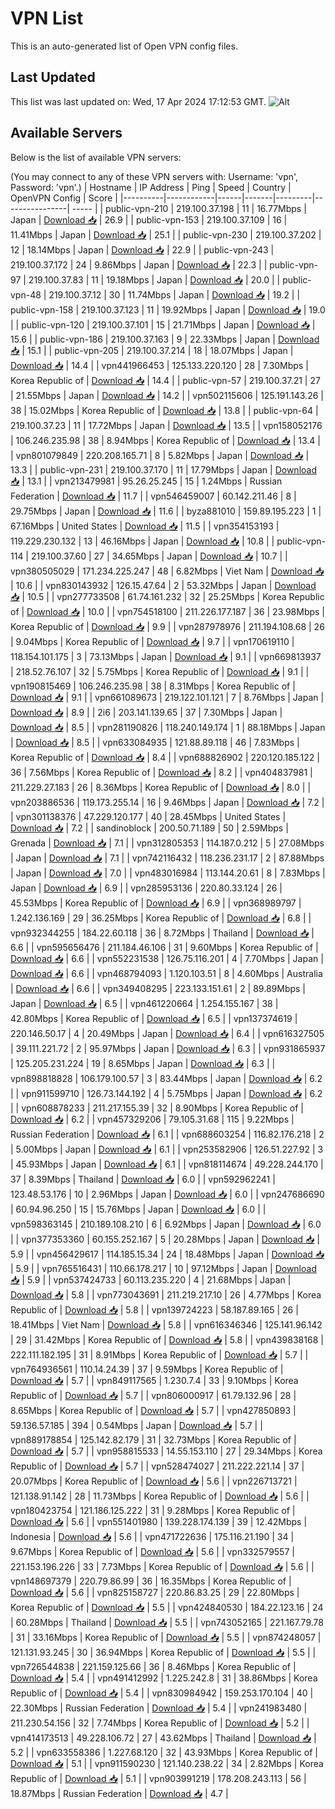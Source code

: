 # VPN List

This is an auto-generated list of Open VPN config files.

## Last Updated

This list was last updated on: Wed, 17 Apr 2024 17:12:53 GMT.
![Alt](https://repobeats.axiom.co/api/embed/186b98318ef1479477931607c1ad7d823f12451f.svg "Repobeats analytics image")

## Available Servers

Below is the list of available VPN servers:

(You may connect to any of these VPN servers with: Username: 'vpn', Password: 'vpn'.)
| Hostname | IP Address | Ping | Speed | Country | OpenVPN Config | Score |
|----------|------------|------|-------|---------|----------------| ----- |
| public-vpn-210 | 219.100.37.198 | 11 | 16.77Mbps | Japan | [Download 📥](./configs/server_0_JP.ovpn) | 26.9 |
| public-vpn-153 | 219.100.37.109 | 16 | 11.41Mbps | Japan | [Download 📥](./configs/server_1_JP.ovpn) | 25.1 |
| public-vpn-230 | 219.100.37.202 | 12 | 18.14Mbps | Japan | [Download 📥](./configs/server_2_JP.ovpn) | 22.9 |
| public-vpn-243 | 219.100.37.172 | 24 | 9.86Mbps | Japan | [Download 📥](./configs/server_3_JP.ovpn) | 22.3 |
| public-vpn-97 | 219.100.37.83 | 11 | 19.18Mbps | Japan | [Download 📥](./configs/server_4_JP.ovpn) | 20.0 |
| public-vpn-48 | 219.100.37.12 | 30 | 11.74Mbps | Japan | [Download 📥](./configs/server_5_JP.ovpn) | 19.2 |
| public-vpn-158 | 219.100.37.123 | 11 | 19.92Mbps | Japan | [Download 📥](./configs/server_6_JP.ovpn) | 19.0 |
| public-vpn-120 | 219.100.37.101 | 15 | 21.71Mbps | Japan | [Download 📥](./configs/server_7_JP.ovpn) | 15.6 |
| public-vpn-186 | 219.100.37.163 | 9 | 22.33Mbps | Japan | [Download 📥](./configs/server_8_JP.ovpn) | 15.1 |
| public-vpn-205 | 219.100.37.214 | 18 | 18.07Mbps | Japan | [Download 📥](./configs/server_9_JP.ovpn) | 14.4 |
| vpn441966453 | 125.133.220.120 | 28 | 7.30Mbps | Korea Republic of | [Download 📥](./configs/server_10_KR.ovpn) | 14.4 |
| public-vpn-57 | 219.100.37.21 | 27 | 21.55Mbps | Japan | [Download 📥](./configs/server_11_JP.ovpn) | 14.2 |
| vpn502115606 | 125.191.143.26 | 38 | 15.02Mbps | Korea Republic of | [Download 📥](./configs/server_12_KR.ovpn) | 13.8 |
| public-vpn-64 | 219.100.37.23 | 11 | 17.72Mbps | Japan | [Download 📥](./configs/server_13_JP.ovpn) | 13.5 |
| vpn158052176 | 106.246.235.98 | 38 | 8.94Mbps | Korea Republic of | [Download 📥](./configs/server_14_KR.ovpn) | 13.4 |
| vpn801079849 | 220.208.165.71 | 8 | 5.82Mbps | Japan | [Download 📥](./configs/server_15_JP.ovpn) | 13.3 |
| public-vpn-231 | 219.100.37.170 | 11 | 17.79Mbps | Japan | [Download 📥](./configs/server_16_JP.ovpn) | 13.1 |
| vpn213479981 | 95.26.25.245 | 15 | 1.24Mbps | Russian Federation | [Download 📥](./configs/server_17_RU.ovpn) | 11.7 |
| vpn546459007 | 60.142.211.46 | 8 | 29.75Mbps | Japan | [Download 📥](./configs/server_18_JP.ovpn) | 11.6 |
| byza881010 | 159.89.195.223 | 1 | 67.16Mbps | United States | [Download 📥](./configs/server_19_US.ovpn) | 11.5 |
| vpn354153193 | 119.229.230.132 | 13 | 46.16Mbps | Japan | [Download 📥](./configs/server_20_JP.ovpn) | 10.8 |
| public-vpn-114 | 219.100.37.60 | 27 | 34.65Mbps | Japan | [Download 📥](./configs/server_21_JP.ovpn) | 10.7 |
| vpn380505029 | 171.234.225.247 | 48 | 6.82Mbps | Viet Nam | [Download 📥](./configs/server_22_VN.ovpn) | 10.6 |
| vpn830143932 | 126.15.47.64 | 2 | 53.32Mbps | Japan | [Download 📥](./configs/server_23_JP.ovpn) | 10.5 |
| vpn277733508 | 61.74.161.232 | 32 | 25.25Mbps | Korea Republic of | [Download 📥](./configs/server_24_KR.ovpn) | 10.0 |
| vpn754518100 | 211.226.177.187 | 36 | 23.98Mbps | Korea Republic of | [Download 📥](./configs/server_25_KR.ovpn) | 9.9 |
| vpn287978976 | 211.194.108.68 | 26 | 9.04Mbps | Korea Republic of | [Download 📥](./configs/server_26_KR.ovpn) | 9.7 |
| vpn170619110 | 118.154.101.175 | 3 | 73.13Mbps | Japan | [Download 📥](./configs/server_27_JP.ovpn) | 9.1 |
| vpn669813937 | 218.52.76.107 | 32 | 5.75Mbps | Korea Republic of | [Download 📥](./configs/server_28_KR.ovpn) | 9.1 |
| vpn190815469 | 106.246.235.98 | 38 | 8.31Mbps | Korea Republic of | [Download 📥](./configs/server_29_KR.ovpn) | 9.1 |
| vpn661089673 | 219.122.101.121 | 7 | 8.76Mbps | Japan | [Download 📥](./configs/server_30_JP.ovpn) | 8.9 |
| 2i6 | 203.141.139.65 | 37 | 7.30Mbps | Japan | [Download 📥](./configs/server_31_JP.ovpn) | 8.5 |
| vpn281190826 | 118.240.149.174 | 1 | 88.18Mbps | Japan | [Download 📥](./configs/server_32_JP.ovpn) | 8.5 |
| vpn633084935 | 121.88.89.118 | 46 | 7.83Mbps | Korea Republic of | [Download 📥](./configs/server_33_KR.ovpn) | 8.4 |
| vpn688826902 | 220.120.185.122 | 36 | 7.56Mbps | Korea Republic of | [Download 📥](./configs/server_34_KR.ovpn) | 8.2 |
| vpn404837981 | 211.229.27.183 | 26 | 8.36Mbps | Korea Republic of | [Download 📥](./configs/server_35_KR.ovpn) | 8.0 |
| vpn203886536 | 119.173.255.14 | 16 | 9.46Mbps | Japan | [Download 📥](./configs/server_36_JP.ovpn) | 7.2 |
| vpn301138376 | 47.229.120.177 | 40 | 28.45Mbps | United States | [Download 📥](./configs/server_37_US.ovpn) | 7.2 |
| sandinoblock | 200.50.71.189 | 50 | 2.59Mbps | Grenada | [Download 📥](./configs/server_38_GD.ovpn) | 7.1 |
| vpn312805353 | 114.187.0.212 | 5 | 27.08Mbps | Japan | [Download 📥](./configs/server_39_JP.ovpn) | 7.1 |
| vpn742116432 | 118.236.231.17 | 2 | 87.88Mbps | Japan | [Download 📥](./configs/server_40_JP.ovpn) | 7.0 |
| vpn483016984 | 113.144.20.61 | 8 | 7.83Mbps | Japan | [Download 📥](./configs/server_41_JP.ovpn) | 6.9 |
| vpn285953136 | 220.80.33.124 | 26 | 45.53Mbps | Korea Republic of | [Download 📥](./configs/server_42_KR.ovpn) | 6.9 |
| vpn368989797 | 1.242.136.169 | 29 | 36.25Mbps | Korea Republic of | [Download 📥](./configs/server_43_KR.ovpn) | 6.8 |
| vpn932344255 | 184.22.60.118 | 36 | 8.72Mbps | Thailand | [Download 📥](./configs/server_44_TH.ovpn) | 6.6 |
| vpn595656476 | 211.184.46.106 | 31 | 9.60Mbps | Korea Republic of | [Download 📥](./configs/server_45_KR.ovpn) | 6.6 |
| vpn552231538 | 126.75.116.201 | 4 | 7.70Mbps | Japan | [Download 📥](./configs/server_46_JP.ovpn) | 6.6 |
| vpn468794093 | 1.120.103.51 | 8 | 4.60Mbps | Australia | [Download 📥](./configs/server_47_AU.ovpn) | 6.6 |
| vpn349408295 | 223.133.151.61 | 2 | 89.89Mbps | Japan | [Download 📥](./configs/server_48_JP.ovpn) | 6.5 |
| vpn461220664 | 1.254.155.167 | 38 | 42.80Mbps | Korea Republic of | [Download 📥](./configs/server_49_KR.ovpn) | 6.5 |
| vpn137374619 | 220.146.50.17 | 4 | 20.49Mbps | Japan | [Download 📥](./configs/server_50_JP.ovpn) | 6.4 |
| vpn616327505 | 39.111.221.72 | 2 | 95.97Mbps | Japan | [Download 📥](./configs/server_51_JP.ovpn) | 6.3 |
| vpn931865937 | 125.205.231.224 | 19 | 8.65Mbps | Japan | [Download 📥](./configs/server_52_JP.ovpn) | 6.3 |
| vpn898818828 | 106.179.100.57 | 3 | 83.44Mbps | Japan | [Download 📥](./configs/server_53_JP.ovpn) | 6.2 |
| vpn911599710 | 126.73.144.192 | 4 | 5.75Mbps | Japan | [Download 📥](./configs/server_54_JP.ovpn) | 6.2 |
| vpn608878233 | 211.217.155.39 | 32 | 8.90Mbps | Korea Republic of | [Download 📥](./configs/server_55_KR.ovpn) | 6.2 |
| vpn457329206 | 79.105.31.68 | 115 | 9.22Mbps | Russian Federation | [Download 📥](./configs/server_56_RU.ovpn) | 6.1 |
| vpn688603254 | 116.82.176.218 | 2 | 5.00Mbps | Japan | [Download 📥](./configs/server_57_JP.ovpn) | 6.1 |
| vpn253582906 | 126.51.227.92 | 3 | 45.93Mbps | Japan | [Download 📥](./configs/server_58_JP.ovpn) | 6.1 |
| vpn818114674 | 49.228.244.170 | 37 | 8.39Mbps | Thailand | [Download 📥](./configs/server_59_TH.ovpn) | 6.0 |
| vpn592962241 | 123.48.53.176 | 10 | 2.96Mbps | Japan | [Download 📥](./configs/server_60_JP.ovpn) | 6.0 |
| vpn247686690 | 60.94.96.250 | 15 | 15.76Mbps | Japan | [Download 📥](./configs/server_61_JP.ovpn) | 6.0 |
| vpn598363145 | 210.189.108.210 | 6 | 6.92Mbps | Japan | [Download 📥](./configs/server_62_JP.ovpn) | 6.0 |
| vpn377353360 | 60.155.252.167 | 5 | 20.28Mbps | Japan | [Download 📥](./configs/server_63_JP.ovpn) | 5.9 |
| vpn456429617 | 114.185.15.34 | 24 | 18.48Mbps | Japan | [Download 📥](./configs/server_64_JP.ovpn) | 5.9 |
| vpn765516431 | 110.66.178.217 | 10 | 97.12Mbps | Japan | [Download 📥](./configs/server_65_JP.ovpn) | 5.9 |
| vpn537424733 | 60.113.235.220 | 4 | 21.68Mbps | Japan | [Download 📥](./configs/server_66_JP.ovpn) | 5.8 |
| vpn773043691 | 211.219.217.10 | 26 | 4.77Mbps | Korea Republic of | [Download 📥](./configs/server_67_KR.ovpn) | 5.8 |
| vpn139724223 | 58.187.89.165 | 26 | 18.41Mbps | Viet Nam | [Download 📥](./configs/server_68_VN.ovpn) | 5.8 |
| vpn616346346 | 125.141.96.142 | 29 | 31.42Mbps | Korea Republic of | [Download 📥](./configs/server_69_KR.ovpn) | 5.8 |
| vpn439838168 | 222.111.182.195 | 31 | 8.91Mbps | Korea Republic of | [Download 📥](./configs/server_70_KR.ovpn) | 5.7 |
| vpn764936561 | 110.14.24.39 | 37 | 9.59Mbps | Korea Republic of | [Download 📥](./configs/server_71_KR.ovpn) | 5.7 |
| vpn849117565 | 1.230.7.4 | 33 | 9.10Mbps | Korea Republic of | [Download 📥](./configs/server_72_KR.ovpn) | 5.7 |
| vpn806000917 | 61.79.132.96 | 28 | 8.65Mbps | Korea Republic of | [Download 📥](./configs/server_73_KR.ovpn) | 5.7 |
| vpn427850893 | 59.136.57.185 | 394 | 0.54Mbps | Japan | [Download 📥](./configs/server_74_JP.ovpn) | 5.7 |
| vpn889178854 | 125.142.82.179 | 31 | 32.73Mbps | Korea Republic of | [Download 📥](./configs/server_75_KR.ovpn) | 5.7 |
| vpn958815533 | 14.55.153.110 | 27 | 29.34Mbps | Korea Republic of | [Download 📥](./configs/server_76_KR.ovpn) | 5.7 |
| vpn528474027 | 211.222.221.14 | 37 | 20.07Mbps | Korea Republic of | [Download 📥](./configs/server_77_KR.ovpn) | 5.6 |
| vpn226713721 | 121.138.91.142 | 28 | 11.73Mbps | Korea Republic of | [Download 📥](./configs/server_78_KR.ovpn) | 5.6 |
| vpn180423754 | 121.186.125.222 | 31 | 9.28Mbps | Korea Republic of | [Download 📥](./configs/server_79_KR.ovpn) | 5.6 |
| vpn551401980 | 139.228.174.139 | 39 | 12.42Mbps | Indonesia | [Download 📥](./configs/server_80_ID.ovpn) | 5.6 |
| vpn471722636 | 175.116.21.190 | 34 | 9.67Mbps | Korea Republic of | [Download 📥](./configs/server_81_KR.ovpn) | 5.6 |
| vpn332579557 | 221.153.196.226 | 33 | 7.73Mbps | Korea Republic of | [Download 📥](./configs/server_82_KR.ovpn) | 5.6 |
| vpn148697379 | 220.79.86.99 | 36 | 16.35Mbps | Korea Republic of | [Download 📥](./configs/server_83_KR.ovpn) | 5.6 |
| vpn825158727 | 220.86.83.25 | 29 | 22.80Mbps | Korea Republic of | [Download 📥](./configs/server_84_KR.ovpn) | 5.5 |
| vpn424840530 | 184.22.123.16 | 24 | 60.28Mbps | Thailand | [Download 📥](./configs/server_85_TH.ovpn) | 5.5 |
| vpn743052165 | 221.167.79.78 | 31 | 33.16Mbps | Korea Republic of | [Download 📥](./configs/server_86_KR.ovpn) | 5.5 |
| vpn874248057 | 121.131.93.245 | 30 | 36.94Mbps | Korea Republic of | [Download 📥](./configs/server_87_KR.ovpn) | 5.5 |
| vpn726544838 | 221.159.125.66 | 36 | 8.46Mbps | Korea Republic of | [Download 📥](./configs/server_88_KR.ovpn) | 5.4 |
| vpn491412992 | 1.225.242.8 | 31 | 38.86Mbps | Korea Republic of | [Download 📥](./configs/server_89_KR.ovpn) | 5.4 |
| vpn830984942 | 159.253.170.104 | 40 | 22.30Mbps | Russian Federation | [Download 📥](./configs/server_90_RU.ovpn) | 5.4 |
| vpn241983480 | 211.230.54.156 | 32 | 7.74Mbps | Korea Republic of | [Download 📥](./configs/server_91_KR.ovpn) | 5.2 |
| vpn414173513 | 49.228.106.72 | 27 | 43.62Mbps | Thailand | [Download 📥](./configs/server_92_TH.ovpn) | 5.2 |
| vpn633558386 | 1.227.68.120 | 32 | 43.93Mbps | Korea Republic of | [Download 📥](./configs/server_93_KR.ovpn) | 5.1 |
| vpn911590230 | 121.140.238.22 | 34 | 2.82Mbps | Korea Republic of | [Download 📥](./configs/server_94_KR.ovpn) | 5.1 |
| vpn903991219 | 178.208.243.113 | 56 | 18.87Mbps | Russian Federation | [Download 📥](./configs/server_95_RU.ovpn) | 4.7 |
